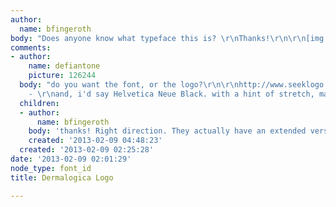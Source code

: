```yaml
---
author:
  name: bfingeroth
body: "Does anyone know what typeface this is? \r\nThanks!\r\n\r\n[img:sites/default/files/old-images/dermalogica_logo_6480.png]"
comments:
- author:
    name: defiantone
    picture: 126244
  body: "do you want the font, or the logo?\r\n\r\nhttp://www.seeklogo.com/dermalogica-logo-40229.html\r\n\r\nedit
    - \r\nand, i'd say Helvetica Neue Black. with a hint of stretch, maybe"
  children:
  - author:
      name: bfingeroth
    body: 'thanks! Right direction. They actually have an extended version. '
    created: '2013-02-09 04:48:23'
  created: '2013-02-09 02:25:28'
date: '2013-02-09 02:01:29'
node_type: font_id
title: Dermalogica Logo

---
```


